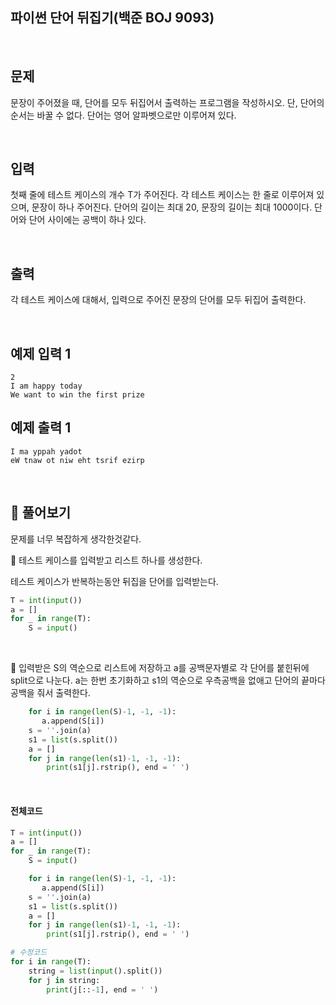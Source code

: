 ## 파이썬 단어 뒤집기(백준 BOJ 9093)

<br>

## 문제

문장이 주어졌을 때, 단어를 모두 뒤집어서 출력하는 프로그램을 작성하시오. 단, 단어의 순서는 바꿀 수 없다. 단어는 영어 알파벳으로만 이루어져 있다.

<br>

## 입력

첫째 줄에 테스트 케이스의 개수 T가 주어진다. 각 테스트 케이스는 한 줄로 이루어져 있으며, 문장이 하나 주어진다. 단어의 길이는 최대 20, 문장의 길이는 최대 1000이다. 단어와 단어 사이에는 공백이 하나 있다.

<br>

## 출력

각 테스트 케이스에 대해서, 입력으로 주어진 문장의 단어를 모두 뒤집어 출력한다.

<br>

## 예제 입력 1

```
2
I am happy today
We want to win the first prize
```

## 예제 출력 1

```
I ma yppah yadot
eW tnaw ot niw eht tsrif ezirp
```

<br>

## 📝 풀어보기

문제를 너무 복잡하게 생각한것같다.

📌 테스트 케이스를 입력받고 리스트 하나를 생성한다.

테스트 케이스가 반복하는동안 뒤집을 단어를 입력받는다.

``` python
T = int(input())
a = []
for _ in range(T):
    S = input()
```

<br>

📌  입력받은 S의 역순으로 리스트에 저장하고 a를 공백문자별로 각 단어를 붙힌뒤에 split으로 나눈다. a는 한번 초기화하고 s1의 역순으로 우측공백을 없애고 단어의 끝마다 공백을 줘서 출력한다.  

``` python
    for i in range(len(S)-1, -1, -1):
       a.append(S[i])
    s = ''.join(a)
    s1 = list(s.split())
    a = []
    for j in range(len(s1)-1, -1, -1):
        print(s1[j].rstrip(), end = ' ')
```

<br>

#### 전체코드

``` python
T = int(input())
a = []
for _ in range(T):
    S = input()

    for i in range(len(S)-1, -1, -1):
       a.append(S[i])
    s = ''.join(a)
    s1 = list(s.split())
    a = []
    for j in range(len(s1)-1, -1, -1):
        print(s1[j].rstrip(), end = ' ')

# 수정코드 
for i in range(T):
    string = list(input().split())
    for j in string:
        print(j[::-1], end = ' ')
```

